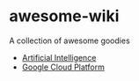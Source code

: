 # awesome-wiki
A collection of awesome goodies

- [Artificial Intelligence](https://github.com/connected-bsamadi/awesome-wiki/blob/master/awesome-artificial-intelligence.md)
- [Google Cloud Platform](https://github.com/connected-bsamadi/awesome-wiki/blob/master/awesome-google-cloud-platform.md)
